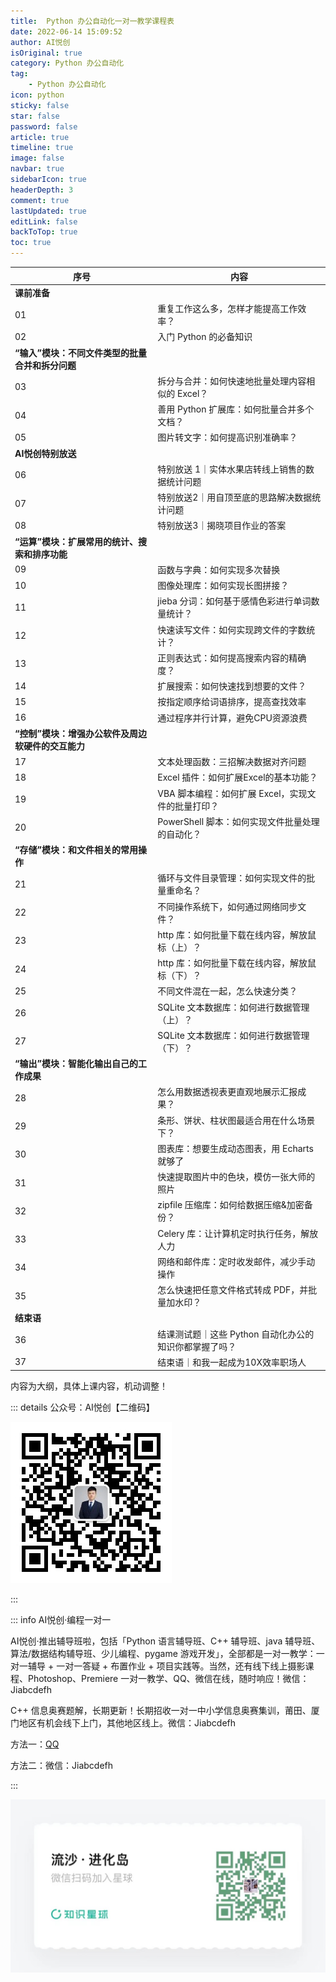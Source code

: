 ```yaml
---
title:  Python 办公自动化一对一教学课程表
date: 2022-06-14 15:09:52
author: AI悦创
isOriginal: true
category: Python 办公自动化
tag:
    - Python 办公自动化
icon: python
sticky: false
star: false
password: false
article: true
timeline: true
image: false
navbar: true
sidebarIcon: true
headerDepth: 3
comment: true
lastUpdated: true
editLink: false
backToTop: true
toc: true
---
```



| 序号                                               | 内容                                                   |
| -------------------------------------------------- | ------------------------------------------------------ |
| **课前准备**                                       |                                                        |
| 01                                                 | 重复工作这么多，怎样才能提高工作效率？                 |
| 02                                                 | 入门 Python 的必备知识                                 |
| **“输入”模块：不同文件类型的批量合并和拆分问题**   |                                                        |
| 03                                                 | 拆分与合并：如何快速地批量处理内容相似的 Excel？       |
| 04                                                 | 善用 Python 扩展库：如何批量合并多个文档？             |
| 05                                                 | 图片转文字：如何提高识别准确率？                       |
| **AI悦创特别放送**                                 |                                                        |
| 06                                                 | 特别放送 1｜实体水果店转线上销售的数据统计问题         |
| 07                                                 | 特别放送2｜用自顶至底的思路解决数据统计问题            |
| 08                                                 | 特别放送3｜揭晓项目作业的答案                          |
| **“运算”模块：扩展常用的统计、搜索和排序功能**     |                                                        |
| 09                                                 | 函数与字典：如何实现多次替换                           |
| 10                                                 | 图像处理库：如何实现长图拼接？                         |
| 11                                                 | jieba 分词：如何基于感情色彩进行单词数量统计？         |
| 12                                                 | 快速读写文件：如何实现跨文件的字数统计？               |
| 13                                                 | 正则表达式：如何提高搜索内容的精确度？                 |
| 14                                                 | 扩展搜索：如何快速找到想要的文件？                     |
| 15                                                 | 按指定顺序给词语排序，提高查找效率                     |
| 16                                                 | 通过程序并行计算，避免CPU资源浪费                      |
| **“控制”模块：增强办公软件及周边软硬件的交互能力** |                                                        |
| 17                                                 | 文本处理函数：三招解决数据对齐问题                     |
| 18                                                 | Excel 插件：如何扩展Excel的基本功能？                  |
| 19                                                 | VBA 脚本编程：如何扩展 Excel，实现文件的批量打印？     |
| 20                                                 | PowerShell 脚本：如何实现文件批量处理的自动化？        |
| **“存储”模块：和文件相关的常用操作**               |                                                        |
| 21                                                 | 循环与文件目录管理：如何实现文件的批量重命名？         |
| 22                                                 | 不同操作系统下，如何通过网络同步文件？                 |
| 23                                                 | http 库：如何批量下载在线内容，解放鼠标（上）？        |
| 24                                                 | http 库：如何批量下载在线内容，解放鼠标（下）？        |
| 25                                                 | 不同文件混在一起，怎么快速分类？                       |
| 26                                                 | SQLite 文本数据库：如何进行数据管理（上）？            |
| 27                                                 | SQLite 文本数据库：如何进行数据管理（下）？            |
| **“输出”模块：智能化输出自己的工作成果**           |                                                        |
| 28                                                 | 怎么用数据透视表更直观地展示汇报成果？                 |
| 29                                                 | 条形、饼状、柱状图最适合用在什么场景下？               |
| 30                                                 | 图表库：想要生成动态图表，用 Echarts 就够了            |
| 31                                                 | 快速提取图片中的色块，模仿一张大师的照片               |
| 32                                                 | zipfile 压缩库：如何给数据压缩&加密备份？              |
| 33                                                 | Celery 库：让计算机定时执行任务，解放人力              |
| 34                                                 | 网络和邮件库：定时收发邮件，减少手动操作               |
| 35                                                 | 怎么快速把任意文件格式转成 PDF，并批量加水印？         |
| **结束语**                                         |                                                        |
| 36                                                 | 结课测试题｜这些 Python 自动化办公的知识你都掌握了吗？ |
| 37                                                 | 结束语｜和我一起成为10X效率职场人                      |

内容为大纲，具体上课内容，机动调整！

::: details 公众号：AI悦创【二维码】

![](/gzh.jpg)

:::

::: info AI悦创·编程一对一

AI悦创·推出辅导班啦，包括「Python 语言辅导班、C++ 辅导班、java 辅导班、算法/数据结构辅导班、少儿编程、pygame 游戏开发」，全部都是一对一教学：一对一辅导 + 一对一答疑 + 布置作业 + 项目实践等。当然，还有线下线上摄影课程、Photoshop、Premiere 一对一教学、QQ、微信在线，随时响应！微信：Jiabcdefh

C++ 信息奥赛题解，长期更新！长期招收一对一中小学信息奥赛集训，莆田、厦门地区有机会线下上门，其他地区线上。微信：Jiabcdefh

方法一：[QQ](http://wpa.qq.com/msgrd?v=3&uin=1432803776&site=qq&menu=yes)

方法二：微信：Jiabcdefh

:::

![](/zsxq.jpg)
